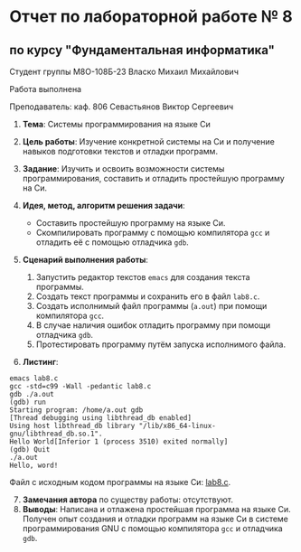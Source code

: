 # Отчет по лабораторной работе № 8
## по курсу "Фундаментальная информатика"

Студент группы М8О-108Б-23 Власко Михаил Михайлович

Работа выполнена

Преподаватель: каф. 806 Севастьянов Виктор Сергеевич

1. **Тема**: Системы программирования на языке Си
2. **Цель работы**: Изучение конкретной системы на Си и получение навыков подготовки текстов и отладки программ.
3. **Задание**: Изучить и освоить возможности системы программирования, составить и отладить простейшую программу на Си.
4. **Идея, метод, алгоритм решения задачи**:
    - Составить простейшую программу на языке Си.
    - Скомпилировать программу с помощью компилятора ```gcc``` и отладить её с помощью отладчика ```gdb```. 
5. **Сценарий выполнения работы**:
      1. Запустить редактор текстов ```emacs``` для создания текста программы.
      2. Создать текст программы и сохранить его в файл ```lab8.c```.
      3. Создать исполнимый файл программы (```a.out```) при помощи компилятора ```gcc```.
      4. В случае наличия ошибок отладить программу при помощи отладчика ```gdb```.
      5. Протестировать программу путём запуска исполнимого файла. 

6. **Листинг**:
```shell
emacs lab8.c
gcc -std=c99 -Wall -pedantic lab8.c
gdb ./a.out
(gdb) run
Starting program: /home/a.out gdb
[Thread debugging using libthread_db enabled]
Using host libthread_db library "/lib/x86_64-linux-gnu/libthread_db.so.1".
Hello World[Inferior 1 (process 3510) exited normally]
(gdb) Quit
./a.out
Hello, word!
```
Файл с исходным кодом программы на языке Си: [lab8.c](lab8.c).


7. **Замечания автора** по существу работы: отсутствуют.
8. **Выводы**: Написана и отлажена простейшая программа на языке Си. Получен опыт создания и отладки программ на языке
Си в системе программирования GNU с помощью компилятора ```gcc``` и отладчика ```gdb```.
